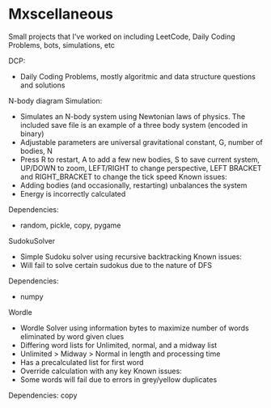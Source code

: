 # Mxscellaneous
Small projects that I've worked on including LeetCode, Daily Coding Problems, bots, simulations, etc

DCP:
- Daily Coding Problems, mostly algoritmic and data structure questions and solutions

N-body diagram Simulation:
- Simulates an N-body system using Newtonian laws of physics. The included save file is an example of a three body system (encoded in binary)
- Adjustable parameters are universal gravitational constant, G, number of bodies, N
- Press R to restart, A to add a few new bodies, S to save current system, UP/DOWN to zoom, LEFT/RIGHT to change perspective, LEFT BRACKET and RIGHT_BRACKET to change the tick speed
Known issues:
- Adding bodies (and occasionally, restarting) unbalances the system
- Energy is incorrectly calculated

Dependencies:
- random, pickle, copy, pygame

SudokuSolver
- Simple Sudoku solver using recursive backtracking
Known issues:
- Will fail to solve certain sudokus due to the nature of DFS

Dependencies:
- numpy

Wordle
- Wordle Solver using information bytes to maximize number of words eliminated by word given clues
- Differing word lists for Unlimited, normal, and a midway list
- Unlimited > Midway > Normal in length and processing time
- Has a precalculated list for first word
- Override calculation with any key
Known issues:
- Some words will fail due to errors in grey/yellow duplicates

Dependencies:
copy

